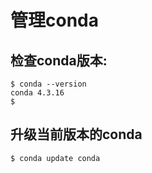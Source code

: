 # 管理conda
## 检查conda版本:
```
$ conda --version
conda 4.3.16
$
```
## 升级当前版本的conda
```
$ conda update conda
```
